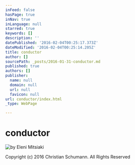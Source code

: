 ```yaml
---
inFeed: false
hasPage: true
inNav: true
inLanguage: null
starred: true
keywords: []
description: ''
datePublished: '2016-02-04T00:25:17.373Z'
dateModified: '2016-02-04T00:25:14.205Z'
title: conductor
author: []
sourcePath: _posts/2016-01-31-conductor.md
published: true
authors: []
publisher:
  name: null
  domain: null
  url: null
  favicon: null
url: conductor/index.html
_type: WebPage

---
```

# conductor
![by Eleni Mitsiaki](https://s3-us-west-2.amazonaws.com/the-grid-img/p/3522730cd01d01536c7569627ee6486d8bb1036e.jpg)

Copyright (c) 2016 Christian Schumann. All Rights Reserved